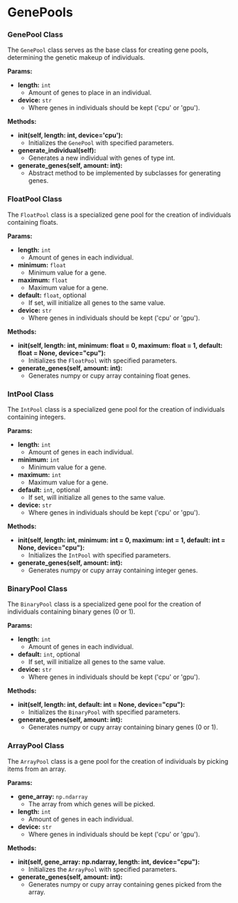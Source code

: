 # GenePools

### GenePool Class

The `GenePool` class serves as the base class for creating gene pools, determining the genetic makeup of individuals.

**Params:**

* **length:** `int`
  * Amount of genes to place in an individual.
* **device:** `str`
  * Where genes in individuals should be kept ('cpu' or 'gpu').

**Methods:**

* **init(self, length: int, device='cpu'):**
  * Initializes the `GenePool` with specified parameters.
* **generate\_individual(self):**
  * Generates a new individual with genes of type int.
* **generate\_genes(self, amount: int):**
  * Abstract method to be implemented by subclasses for generating genes.

### FloatPool Class

The `FloatPool` class is a specialized gene pool for the creation of individuals containing floats.

**Params:**

* **length:** `int`
  * Amount of genes in each individual.
* **minimum:** `float`
  * Minimum value for a gene.
* **maximum:** `float`
  * Maximum value for a gene.
* **default:** `float`, optional
  * If set, will initialize all genes to the same value.
* **device:** `str`
  * Where genes in individuals should be kept ('cpu' or 'gpu').

**Methods:**

* **init(self, length: int, minimum: float = 0, maximum: float = 1, default: float = None, device="cpu"):**
  * Initializes the `FloatPool` with specified parameters.
* **generate\_genes(self, amount: int):**
  * Generates numpy or cupy array containing float genes.

### IntPool Class

The `IntPool` class is a specialized gene pool for the creation of individuals containing integers.

**Params:**

* **length:** `int`
  * Amount of genes in each individual.
* **minimum:** `int`
  * Minimum value for a gene.
* **maximum:** `int`
  * Maximum value for a gene.
* **default:** `int`, optional
  * If set, will initialize all genes to the same value.
* **device:** `str`
  * Where genes in individuals should be kept ('cpu' or 'gpu').

**Methods:**

* **init(self, length: int, minimum: int = 0, maximum: int = 1, default: int = None, device="cpu"):**
  * Initializes the `IntPool` with specified parameters.
* **generate\_genes(self, amount: int):**
  * Generates numpy or cupy array containing integer genes.

### BinaryPool Class

The `BinaryPool` class is a specialized gene pool for the creation of individuals containing binary genes (0 or 1).

**Params:**

* **length:** `int`
  * Amount of genes in each individual.
* **default:** `int`, optional
  * If set, will initialize all genes to the same value.
* **device:** `str`
  * Where genes in individuals should be kept ('cpu' or 'gpu').

**Methods:**

* **init(self, length: int, default: int = None, device="cpu"):**
  * Initializes the `BinaryPool` with specified parameters.
* **generate\_genes(self, amount: int):**
  * Generates numpy or cupy array containing binary genes (0 or 1).

### ArrayPool Class

The `ArrayPool` class is a gene pool for the creation of individuals by picking items from an array.

**Params:**

* **gene\_array:** `np.ndarray`
  * The array from which genes will be picked.
* **length:** `int`
  * Amount of genes in each individual.
* **device:** `str`
  * Where genes in individuals should be kept ('cpu' or 'gpu').

**Methods:**

* **init(self, gene\_array: np.ndarray, length: int, device="cpu"):**
  * Initializes the `ArrayPool` with specified parameters.
* **generate\_genes(self, amount: int):**
  * Generates numpy or cupy array containing genes picked from the array.
